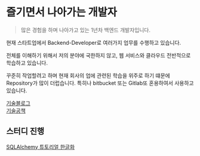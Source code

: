 # 즐기면서 나아가는 개발자

> 많은 경험을 하며 나아가고 있는 1년차 백엔드 개발자입니다.

현재 스타트업에서 Backend-Developer로 여러가지 업무를 수행하고 있습니다.

전체를 이해하기 위해서 저의 분야에 국한하지 않고, 웹 서비스와 클라우드 전반적으로 학습하고 있습니다.

꾸준히 작업할려고 하며 현재 회사의 업에 관련된 학습을 위주로 하기 떄문에 Repository가 많이 더럽습니다.
특히나 bitbucket 또는 Gitlab또 혼용하여서 사용하고 있습니다.

[기술블로그](https://medium.com/@hyeonproject)<br>
[기술공책](https://hyeonproject.notion.site/Restart-Programmer-cd3bfb8570d643de982f8eca557519af)

## 스터디 진행
[SQLAlchemy 튜토리얼 한글화](https://soogoonsoogoonpythonists.github.io/sqlalchemy-for-pythonist/)<br>
